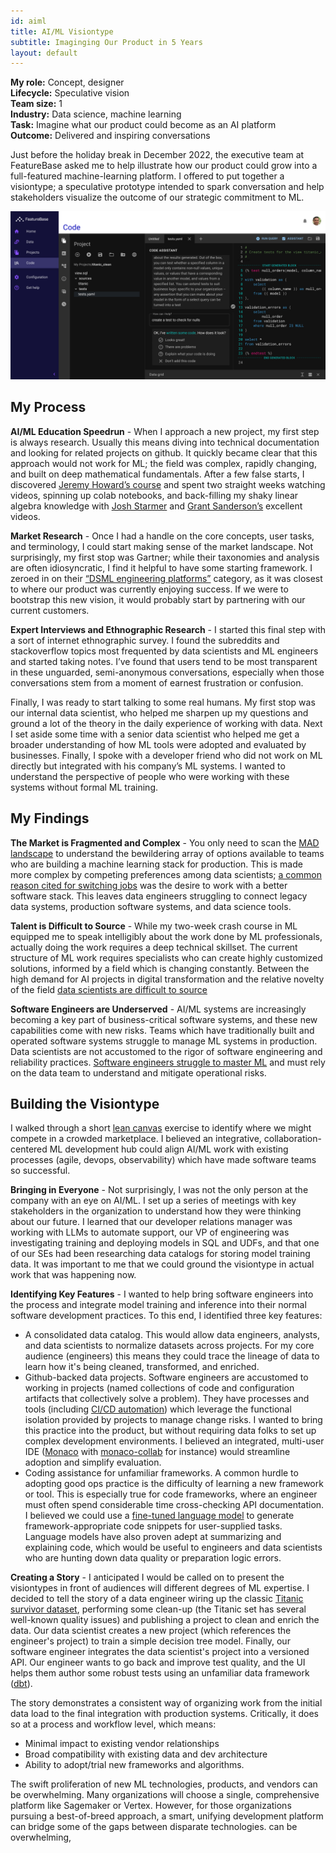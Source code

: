 ```yaml
---
id: aiml
title: AI/ML Visiontype
subtitle: Imaginging Our Product in 5 Years
layout: default
---
```

**My role:** Concept, designer  
**Lifecycle:** Speculative vision  
**Team size:** 1  
**Industry:** Data science, machine learning  
**Task:** Imagine what our product could become as an AI platform  
**Outcome:** Delivered and inspiring conversations

Just before the holiday break in December 2022, the executive team at FeatureBase asked me 
to help illustrate how our product could grow into a full-featured machine-learning platform. 
I offered to put together a visiontype; a speculative prototype intended to spark conversation 
and help stakeholders visualize the outcome of our strategic commitment to ML.

<a href="../images/aiml_visiontype.png">![Code assistant](../images/aiml_visiontype.png)</a>

## My Process

**AI/ML Education Speedrun** - When I approach a new project, my first step is always research. 
Usually this means diving into technical documentation and looking for related projects on github. 
It quickly became clear that this approach would not work for ML; the field was complex, rapidly 
changing, and built on deep mathematical fundamentals. After a few false starts, I discovered 
[Jeremy Howard’s course](https://course.fast.ai/) and spent two straight weeks watching videos, 
spinning up colab notebooks, and back-filling my shaky linear algebra knowledge with 
[Josh Starmer](https://www.youtube.com/c/joshstarmer) and [Grant Sanderson’s](https://www.youtube.com/@3blue1brown)
excellent videos.

**Market Research** - Once I had a handle on the core concepts, user tasks, and terminology, I 
could start making sense of the market landscape. Not surprisingly, my first stop was Gartner; 
while their taxonomies and analysis are often idiosyncratic, I find it helpful to have some 
starting framework. I zeroed in on their [“DSML engineering platforms”](https://www.gartner.com/reviews/market/dsml-engineering-platforms)
category, as it was closest to where our product was currently enjoying success. If we were to 
bootstrap this new vision, it would probably start by partnering with our current customers.

**Expert Interviews and Ethnographic Research** - I started this final step with a sort of 
internet ethnographic survey. I found the subreddits and stackoverflow topics most frequented 
by data scientists and ML engineers and started taking notes. I’ve found that users tend to 
be most transparent in these unguarded, semi-anonymous conversations, especially when those 
conversations stem from a moment of earnest frustration or confusion.

Finally, I was ready to start talking to some real humans. My first stop was our internal data 
scientist, who helped me sharpen up my questions and ground a lot of the theory in the daily 
experience of working with data. Next I set aside some time with a senior data scientist who 
helped me get a broader understanding of how ML tools were adopted and evaluated by businesses. 
Finally, I spoke with a developer friend who did not work on ML directly but integrated with 
his company’s ML systems. I wanted to understand the perspective of people who were working 
with these systems without formal ML training.

## My Findings

**The Market is Fragmented and Complex** - You only need to scan the [MAD landscape](https://mad.firstmark.com/) to 
understand the bewildering array of options available to teams who are building a machine 
learning stack for production. This is made more complex by competing preferences among data 
scientists; [a common reason cited for switching jobs](https://towardsdatascience.com/why-data-scientists-and-engineers-quit-their-jobs-afc2350eef9a)
was the desire to work with a better software stack. This leaves data engineers struggling
to connect legacy data systems, production software systems, and data science tools.

**Talent is Difficult to Source** - While my two-week crash course in ML equipped me to speak 
intelligibly about the work done by ML professionals, actually doing the work requires a deep 
technical skillset. The current structure of ML work requires specialists who can create highly
customized solutions, informed by a field which is changing constantly.
Between the high demand for AI projects in digital transformation and the relative novelty of
the field [data scientists are difficult to source](https://www.forbes.com/sites/forbestechcouncil/2022/10/11/the-data-science-talent-gap-why-it-exists-and-what-businesses-can-do-about-it/)

**Software Engineers are Underserved** - AI/ML systems are increasingly becoming a key part of 
business-critical software systems, and these new capabilities come with new risks. Teams which 
have traditionally built and operated software systems struggle to manage ML systems in 
production. Data scientists are not accustomed to the rigor of software engineering and 
reliability practices. [Software engineers struggle to master ML](https://pg.ucsd.edu/publications/software-developers-learning-machine-learning_VLHCC-2019.pdf)
and must rely on the data team to understand and mitigate operational risks. 

## Building the Visiontype

I walked through a short [lean canvas](https://leanstack.com/lean-canvas/) exercise to identify
where we might compete in a crowded marketplace. I believed an integrative, collaboration-centered
ML development hub could align AI/ML work with existing processes (agile, devops, observability)
which have made software teams so successful.

**Bringing in Everyone** - Not surprisingly, I was not the only person at the company with an
eye on AI/ML. I set up a series of meetings with key stakeholders in the organization to understand
how they were thinking about our future. I learned that our developer relations manager was
working with LLMs to automate support, our VP of engineering  was investigating training and
deploying models in SQL and UDFs, and that one of our SEs had been researching data catalogs
for storing model training data. It was important to me that we could ground the visiontype in
actual work that was happening now.

**Identifying Key Features** - I wanted to help bring software engineers into the process and
integrate model training and inference into their normal software development practices. To this
end, I identified three key features:
- A consolidated data catalog. This would allow data engineers, analysts, and data scientists
to normalize datasets across projects. For my core audience (engineers) this means they could 
trace the lineage of data to learn how it's being cleaned, transformed, and enriched.
- Github-backed data projects. Software engineers are accustomed to working in projects 
(named collections of code and configuration artifacts that collectively solve a problem).
They have processes and tools (including [CI/CD automation](https://about.gitlab.com/topics/ci-cd/)) 
which leverage the functional isolation provided by projects to manage change risks. I wanted
to bring this practice into the product, but without requiring data folks to set up complex
development environments. I believed an integrated, multi-user IDE 
([Monaco](https://github.com/microsoft/monaco-editor) with 
[monaco-collab](https://github.com/convergencelabs/monaco-collab-ext) for instance) would
streamline adoption and simplify evaluation.
- Coding assistance for unfamiliar frameworks. A common hurdle to adopting good ops practice
is the difficulty of learning a new framework or tool. This is especially true for code frameworks,
where an engineer must often spend considerable time cross-checking API documentation. I believed
we could use a [fine-tuned language model](https://the-decoder.com/fine-tuning-with-instructions-google-brain-improves-large-language-models/)
to generate framework-appropriate code snippets for user-supplied tasks. Language models have also
proven adept at summarizing and explaining code, which would be useful to engineers and data 
scientists who are hunting down data quality or preparation logic errors.

**Creating a Story** - I anticipated I would be called on to present the visiontypes in front
of audiences will different degrees of ML expertise. I decided to tell the story of a data engineer
wiring up the classic [Titanic survivor dataset](https://github.com/datasciencedojo/datasets/blob/master/titanic.csv),
performing some clean-up (the Titanic set has several well-known quality issues) and publishing a
project to clean and enrich the data. Our data scientist creates a new project (which references the
engineer's project) to train a simple decision tree model. Finally, our software engineer integrates
the data scientist's project into a versioned API. Our engineer wants to go back and improve test
quality, and the UI helps them author some robust tests using an unfamiliar data framework ([dbt](https://www.getdbt.com/)).

The story demonstrates a consistent way of organizing work from the initial data load to the final
integration with production systems. Critically, it does so at a process and workflow level, which
means:
- Minimal impact to existing vendor relationships
- Broad compatibility with existing data and dev architecture
- Ability to adopt/trial new frameworks and algorithms. 

The swift proliferation of new ML technologies, products, and vendors can be overwhelming. Many
organizations will choose a single, comprehensive platform like Sagemaker or Vertex. However,
for those organizations pursuing a best-of-breed approach, a smart, unifying development platform
can bridge some of the gaps between disparate technologies.
can be overwhelming, 

